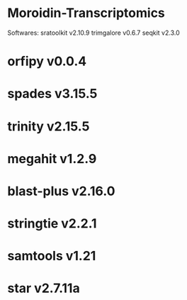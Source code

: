 # Moroidin-Transcriptomics
Softwares:
  sratoolkit v2.10.9
  trimgalore v0.6.7
  seqkit v2.3.0
# orfipy v0.0.4
# spades v3.15.5
# trinity v2.15.5
# megahit v1.2.9
# blast-plus v2.16.0
# stringtie v2.2.1
# samtools v1.21
# star v2.7.11a

